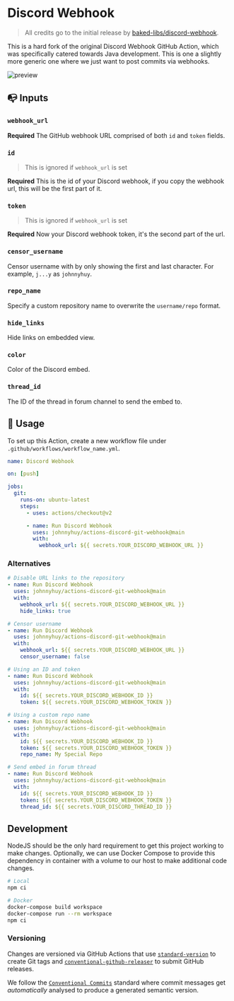 # Discord Webhook

> All credits go to the initial release by [baked-libs/discord-webhook](https://github.com/baked-libs/discord-webhook).

This is a hard fork of the original Discord Webhook GitHub Action, which was specifically catered towards Java development. This is one a slightly more generic one where we just want to post commits via webhooks.

![preview](./docs/preview.png)

## :mailbox_with_no_mail: Inputs

### `webhook_url`

**Required** The GitHub webhook URL comprised of both `id` and `token` fields.

### `id`

> This is ignored if `webhook_url` is set

**Required** This is the id of your Discord webhook, if you copy the webhook url, this will be the first part of it.

### `token`

> This is ignored if `webhook_url` is set

**Required** Now your Discord webhook token, it's the second part of the url.

### `censor_username`

Censor username with by only showing the first and last character. For example, `j...y` as `johnnyhuy`.

### `repo_name`

Specify a custom repository name to overwrite the `username/repo` format.

### `hide_links`

Hide links on embedded view.

### `color`

Color of the Discord embed.

### `thread_id`

The ID of the thread in forum channel to send the embed to.

## :scroll: Usage

To set up this Action, create a new workflow file under `.github/workflows/workflow_name.yml`.

```yaml
name: Discord Webhook

on: [push]

jobs:
  git:
    runs-on: ubuntu-latest
    steps:
      - uses: actions/checkout@v2

      - name: Run Discord Webhook
        uses: johnnyhuy/actions-discord-git-webhook@main
        with:
          webhook_url: ${{ secrets.YOUR_DISCORD_WEBHOOK_URL }}
```

### Alternatives

```yaml
# Disable URL links to the repository
- name: Run Discord Webhook
  uses: johnnyhuy/actions-discord-git-webhook@main
  with:
    webhook_url: ${{ secrets.YOUR_DISCORD_WEBHOOK_URL }}
    hide_links: true

# Censor username
- name: Run Discord Webhook
  uses: johnnyhuy/actions-discord-git-webhook@main
  with:
    webhook_url: ${{ secrets.YOUR_DISCORD_WEBHOOK_URL }}
    censor_username: false

# Using an ID and token
- name: Run Discord Webhook
  uses: johnnyhuy/actions-discord-git-webhook@main
  with:
    id: ${{ secrets.YOUR_DISCORD_WEBHOOK_ID }}
    token: ${{ secrets.YOUR_DISCORD_WEBHOOK_TOKEN }}

# Using a custom repo name
- name: Run Discord Webhook
  uses: johnnyhuy/actions-discord-git-webhook@main
  with:
    id: ${{ secrets.YOUR_DISCORD_WEBHOOK_ID }}
    token: ${{ secrets.YOUR_DISCORD_WEBHOOK_TOKEN }}
    repo_name: My Special Repo

# Send embed in forum thread
- name: Run Discord Webhook
  uses: johnnyhuy/actions-discord-git-webhook@main
  with:
    id: ${{ secrets.YOUR_DISCORD_WEBHOOK_ID }}
    token: ${{ secrets.YOUR_DISCORD_WEBHOOK_TOKEN }}
    thread_id: ${{ secrets.YOUR_DISCORD_THREAD_ID }}
```

## Development

NodeJS should be the only hard requirement to get this project working to make changes. Optionally, we can use Docker Compose to provide this dependency in container with a volume to our host to make additional code changes.

```bash
# Local
npm ci

# Docker
docker-compose build workspace
docker-compose run --rm workspace
npm ci
```

### Versioning

Changes are versioned via GitHub Actions that use [`standard-version`](https://github.com/conventional-changelog/standard-version) to create Git tags and [`conventional-github-releaser`](https://github.com/conventional-changelog/releaser-tools/tree/master/packages/conventional-github-releaser) to submit GitHub releases.

We follow the [`Conventional Commits`](https://www.conventionalcommits.org/en/v1.0.0/#summary) standard where commit messages get _automatically_ analysed to produce a generated semantic version.

